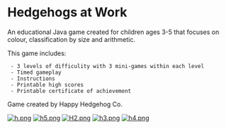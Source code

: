 # Hedgehogs at Work
An educational Java game created for children ages 3-5 that focuses on colour, classification by size and arithmetic.
<p>This game includes:</p>

     - 3 levels of difficulity with 3 mini-games within each level
     - Timed gameplay
     - Instructions
     - Printable high scores
     - Printable certificate of achievement
     
Game created by Happy Hedgehog Co.

[![h.png](https://s18.postimg.org/4gzt8d0e1/image.png)](https://postimg.org/image/upaxxqkhh/)
[![h5.png](https://s21.postimg.org/3z2hqse87/image.png)](https://postimg.org/image/oj7bp9tz7/)
[![H2.png](https://s9.postimg.org/wud4np4m7/image.png)](https://postimg.org/image/bxgwj16l7/)
[![h3.png](https://s11.postimg.org/rhp3p0okj/image.png)](https://postimg.org/image/k1pu380v3/)
[![h4.png](https://s9.postimg.org/5nd9kaq27/image.png)](https://postimg.org/image/72eu90r57/)
